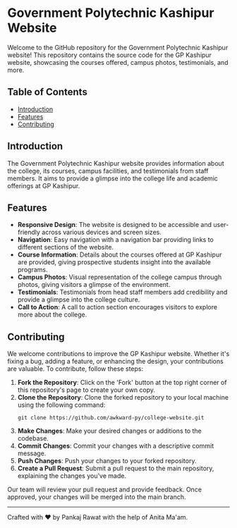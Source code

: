 # Government Polytechnic Kashipur Website

Welcome to the GitHub repository for the Government Polytechnic Kashipur website! This repository contains the source code for the GP Kashipur website, showcasing the courses offered, campus photos, testimonials, and more.

## Table of Contents

- [Introduction](#introduction)
- [Features](#features)
- [Contributing](#contributing)

## Introduction

The Government Polytechnic Kashipur website provides information about the college, its courses, campus facilities, and testimonials from staff members. It aims to provide a glimpse into the college life and academic offerings at GP Kashipur.

## Features

- **Responsive Design**: The website is designed to be accessible and user-friendly across various devices and screen sizes.
- **Navigation**: Easy navigation with a navigation bar providing links to different sections of the website.
- **Course Information**: Details about the courses offered at GP Kashipur are provided, giving prospective students insight into the available programs.
- **Campus Photos**: Visual representation of the college campus through photos, giving visitors a glimpse of the environment.
- **Testimonials**: Testimonials from head staff members add credibility and provide a glimpse into the college culture.
- **Call to Action**: A call to action section encourages visitors to explore more about the college.

## Contributing

We welcome contributions to improve the GP Kashipur website. Whether it's fixing a bug, adding a feature, or enhancing the design, your contributions are valuable. To contribute, follow these steps:

1. **Fork the Repository**: Click on the 'Fork' button at the top right corner of this repository's page to create your own copy.
2. **Clone the Repository**: Clone the forked repository to your local machine using the following command:
   ```
   git clone https://github.com/awkward-py/college-website.git
   ```
3. **Make Changes**: Make your desired changes or additions to the codebase.
4. **Commit Changes**: Commit your changes with a descriptive commit message.
5. **Push Changes**: Push your changes to your forked repository.
6. **Create a Pull Request**: Submit a pull request to the main repository, explaining the changes you've made.

Our team will review your pull request and provide feedback. Once approved, your changes will be merged into the main branch.

---

Crafted with ❤️ by Pankaj Rawat with the help of Anita Ma'am.
